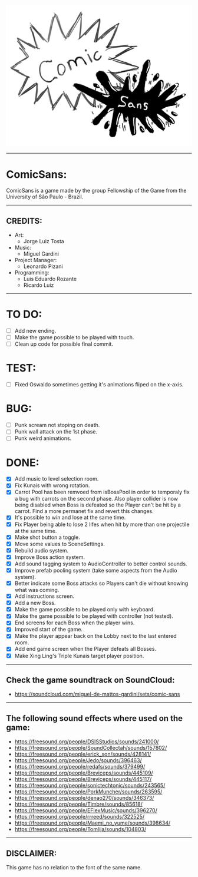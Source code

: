 ![ComicSans Logo](https://github.com/FellowshipOfTheGame/comic-sans/blob/cabral/ComicSans/Assets/Sprites/UI/Logo.png)

---

# ComicSans:

ComicSans is a game made by the group Fellowship of the Game from the University of São Paulo - Brazil.

---

## CREDITS:

- Art:
    - Jorge Luiz Tosta
- Music: 
    - Miguel Gardini
- Project Manager:
    - Leonardo Pizani
- Programming:
    - Luis Eduardo Rozante 
    - Ricardo Luiz

---

# TO DO:

- [ ] Add new ending.
- [ ] Make the game possible to be played with touch.
- [ ] Clean up code for possible final commit.

# TEST:

- [ ] Fixed Oswaldo sometimes getting it's animations fliped on the x-axis.

# BUG:

- [ ] Punk scream not stoping on death.
- [ ] Punk wall attack on the 1st phase.
- [ ] Punk weird animations.

# DONE:

- [x] Add music to level selection room.
- [x] Fix Kunais with wrong rotation.
- [x] Carrot Pool has been remvoed from isBossPool in order to temporaly fix a bug with carrots on the second phase. Also player collider is now being disabled when Boss is defeated so the Player can't be hit by a carrot. Find a more permanet fix and revert this changes.
- [x] It's possible to win and lose at the same time.
- [x] Fix Player being able to lose 2 lifes when hit by more than one projectile at the same time.
- [x] Make shot button a toggle.
- [x] Move some values to SceneSettings.
- [x] Rebuild audio system.
- [x] Improve Boss action system.
- [x] Add sound tagging system to AudioController to better control sounds.
- [x] Improve prefab pooling system (take some aspects from the Audio system).
- [x] Better indicate some Boss attacks so Players can't die without knowing what was coming.
- [x] Add instructions screen.
- [x] Add a new Boss.
- [x] Make the game possible to be played only with keyboard.
- [x] Make the game possible to be played with controller (not tested).
- [x] End screens for each Boss when the player wins.
- [x] Improved start of the game.
- [x] Make the player appear back on the Lobby next to the last entered room.
- [x] Add end game screen when the Player defeats all Bosses.
- [X] Make Xing Ling's Triple Kunais target player position.
  
---

## Check the game soundtrack on SoundCloud:

* https://soundcloud.com/miguel-de-mattos-gardini/sets/comic-sans

---

## The following sound effects where used on the game:

* https://freesound.org/people/DSISStudios/sounds/241000/
* https://freesound.org/people/SoundCollectah/sounds/157802/
* https://freesound.org/people/erick_son/sounds/428141/
* https://freesound.org/people/Jedo/sounds/396463/
* https://freesound.org/people/redafs/sounds/379499/
* https://freesound.org/people/Breviceps/sounds/445109/
* https://freesound.org/people/Breviceps/sounds/445117/
* https://freesound.org/people/sonictechtonic/sounds/243565/
* https://freesound.org/people/PorkMuncher/sounds/263595/
* https://freesound.org/people/denao270/sounds/346373/
* https://freesound.org/people/Timbre/sounds/85618/
* https://freesound.org/people/EFlexMusic/sounds/396270/
* https://freesound.org/people/rrreed/sounds/322525/
* https://freesound.org/people/Maemi_no_yume/sounds/398634/
* https://freesound.org/people/Tomlija/sounds/104803/

---

## DISCLAIMER: 
This game has no relation to the font of the same name.